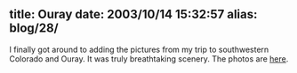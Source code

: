 title: Ouray
date: 2003/10/14 15:32:57
alias: blog/28/
---
I finally got around to adding the pictures from my trip to southwestern Colorado and Ouray. It was truly breathtaking scenery. The photos are [here](photo.asp).